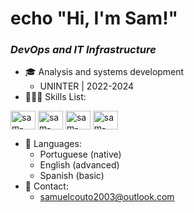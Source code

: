 # echo "Hi, I'm Sam!"

### *DevOps and IT Infrastructure*

- 🎓 Analysis and systems development
    - UNINTER | 2022-2024
- 🧑🏻‍💻 Skills List:
<div style="display: inline_block"> 
  <img align="center" alt="sam-lnx" height="30" width="40" src="https://cdn.jsdelivr.net/gh/devicons/devicon@latest/icons/linux/linux-original.svg" />
   <img align="center" alt="sam-bsh" height="30" width="40" src="https://cdn.jsdelivr.net/gh/devicons/devicon@latest/icons/bash/bash-original.svg" />
   <img align="center" alt="sam-psh" height="30" width="40" src="https://cdn.jsdelivr.net/gh/devicons/devicon@latest/icons/powershell/powershell-original.svg" />
   <img align="center" alt="sam-dck" height="30" width="40" src="https://cdn.jsdelivr.net/gh/devicons/devicon@latest/icons/docker/docker-original.svg" />
</div>

- 💬 Languages:
    - Portuguese (native)
    - English (advanced)
    - Spanish (basic)
- 📨 Contact:
    - samuelcouto2003@outlook.com
